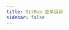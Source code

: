 ```yaml
---
title: GitHub 登录回调
sidebar: false
---
```


<script setup>
import { onMounted } from 'vue'

onMounted(() => {
  const token = new URLSearchParams(window.location.search).get('token')
  if (token) {
    // 存储 token
    localStorage.setItem('github_token', token)
    // 跳转回编辑器页面
    window.location.href = '/editor/'
  } else {
    alert('登录失败：未获取到 token')
    window.location.href = '/editor/'
  }
})
</script>

<template>
  <div class="callback-container">
    <h2>正在处理登录...</h2>
  </div>
</template>

<style scoped>
.callback-container {
  text-align: center;
  padding: 40px;
}
</style>
